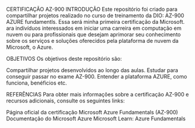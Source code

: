 CERTIFICAÇÃO AZ-900
INTRODUÇÃO
Este repositório foi criado para compartilhar projetos realizado no curso de treinamento da DIO: AZ-900  AZURE fundamentls. Essa será minha primeira certificação da Microsoft. 
ara indivíduos interessados em iniciar uma carreira em computação em nuvem ou para profissionais que desejam aprimorar seu conhecimento sobre os serviços e soluções oferecidos pela plataforma de nuvem da Microsoft, o Azure.

OBJETIVOS
Os objetivos deste repositório são:

Compartilhar projetos  desenvolvidos ao longo das aulas.
Estudar para conseguir passar no  exame AZ-900.
Entender a plataforma AZURE, como funciona, benéficios etc.

REFERÊNCIAS
Para obter mais informações sobre a certificação AZ-900 e recursos adicionais, consulte os seguintes links:

Página oficial da certificação Microsoft Azure Fundamentals (AZ-900)
Documentação do Microsoft Azure
Microsoft Learn: Azure Fundamentals
